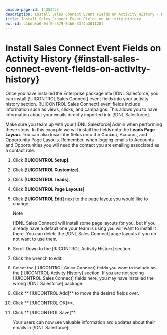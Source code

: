 ```yaml
---
unique-page-id: 14352475
description: Install Sales Connect Event Fields on Activity History - Marketo Docs - Product Documentation
title: Install Sales Connect Event Fields on Activity History
exl-id: c1bdb5a6-04f0-4579-84b6-33f4a301128f
---
```

# Install Sales Connect Event Fields on Activity History {#install-sales-connect-event-fields-on-activity-history}

Once you have installed the Enterprise package into [!DNL Salesforce] you can install [!UICONTROL Sales Connect] event fields into your activity history section. [!UICONTROL Sales Connect] event fields include information such as views, clicks, and campaigns. This allows you to have information about your emails directly imported into [!DNL Salesforce].

Make sure you team up with your [!DNL Salesforce] Admin when performing these steps. In this example we will install the fields onto the **Leads Page Layout**. You can also install the fields onto the Contact, Account, and Opportunity Page Layouts. Remember, when logging emails to Accounts and Opportunities you will need the contact you are emailing associated as a contact role.

1. Click **[!UICONTROL Setup]**.
1. Click **[!UICONTROL Customize]**.
1. Click **[!UICONTROL Leads]**.
1. Click **[!UICONTROL Page Layouts]**.
1. Click **[!UICONTROL Edit]** next to the page layout you would like to change.

   >[!NOTE]
   >
   >[!DNL Sales Connect] will install some page layouts for you, but if you already have a default one your team is using you will want to install it there. You can delete the [!DNL Sales Connect] page layouts if you do not want to use them.

1. Scroll Down to the [!UICONTROL Activity History] section.
1. Click the wrench to edit.
1. Select the [!UICONTROL Sales Connect] fields you want to include on the [!UICONTROL Activity History] section. If you are not seeing [!UICONTROL Sales Connect] fields here, you may have installed the wrong [!DNL Salesforce] package.
1. Click ** [!UICONTROL Add]** to move the desired fields over.
1. Click ** [!UICONTROL OK]**.
1. Click ** [!UICONTROL Save]**.

   Your users can now see valuable information and updates about their emails in [!DNL Salesforce]!
